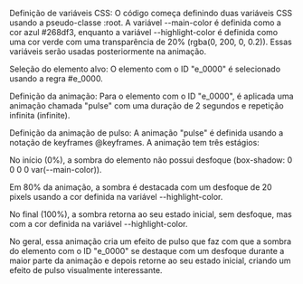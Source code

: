 Definição de variáveis CSS: O código começa definindo duas variáveis CSS usando a pseudo-classe :root. A variável --main-color é definida como a cor azul #268df3, enquanto a variável --highlight-color é definida como uma cor verde com uma transparência de 20% (rgba(0, 200, 0, 0.2)). Essas variáveis serão usadas posteriormente na animação.

Seleção do elemento alvo: O elemento com o ID "e_0000" é selecionado usando a regra #e_0000.

Definição da animação: Para o elemento com o ID "e_0000", é aplicada uma animação chamada "pulse" com uma duração de 2 segundos e repetição infinita (infinite).

Definição da animação de pulso: A animação "pulse" é definida usando a notação de keyframes @keyframes. A animação tem três estágios:

No início (0%), a sombra do elemento não possui desfoque (box-shadow: 0 0 0 0 var(--main-color)).

Em 80% da animação, a sombra é destacada com um desfoque de 20 pixels usando a cor definida na variável --highlight-color.

No final (100%), a sombra retorna ao seu estado inicial, sem desfoque, mas com a cor definida na variável --highlight-color.

No geral, essa animação cria um efeito de pulso que faz com que a sombra do elemento com o ID "e_0000" se destaque com um desfoque durante a maior parte da animação e depois retorne ao seu estado inicial, criando um efeito de pulso visualmente interessante.

